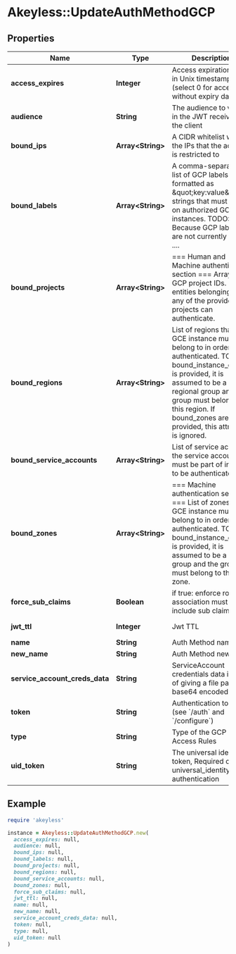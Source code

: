 # Akeyless::UpdateAuthMethodGCP

## Properties

| Name | Type | Description | Notes |
| ---- | ---- | ----------- | ----- |
| **access_expires** | **Integer** | Access expiration date in Unix timestamp (select 0 for access without expiry date) | [optional][default to 0] |
| **audience** | **String** | The audience to verify in the JWT received by the client | [default to &#39;akeyless.io&#39;] |
| **bound_ips** | **Array&lt;String&gt;** | A CIDR whitelist with the IPs that the access is restricted to | [optional] |
| **bound_labels** | **Array&lt;String&gt;** | A comma-separated list of GCP labels formatted as \&quot;key:value\&quot; strings that must be set on authorized GCE instances. TODO: Because GCP labels are not currently ACL&#39;d .... | [optional] |
| **bound_projects** | **Array&lt;String&gt;** | &#x3D;&#x3D;&#x3D; Human and Machine authentication section &#x3D;&#x3D;&#x3D; Array of GCP project IDs. Only entities belonging to any of the provided projects can authenticate. | [optional] |
| **bound_regions** | **Array&lt;String&gt;** | List of regions that a GCE instance must belong to in order to be authenticated. TODO: If bound_instance_groups is provided, it is assumed to be a regional group and the group must belong to this region. If bound_zones are provided, this attribute is ignored. | [optional] |
| **bound_service_accounts** | **Array&lt;String&gt;** | List of service accounts the service account must be part of in order to be authenticated. | [optional] |
| **bound_zones** | **Array&lt;String&gt;** | &#x3D;&#x3D;&#x3D; Machine authentication section &#x3D;&#x3D;&#x3D; List of zones that a GCE instance must belong to in order to be authenticated. TODO: If bound_instance_groups is provided, it is assumed to be a zonal group and the group must belong to this zone. | [optional] |
| **force_sub_claims** | **Boolean** | if true: enforce role-association must include sub claims | [optional] |
| **jwt_ttl** | **Integer** | Jwt TTL | [optional][default to 0] |
| **name** | **String** | Auth Method name |  |
| **new_name** | **String** | Auth Method new name | [optional] |
| **service_account_creds_data** | **String** | ServiceAccount credentials data instead of giving a file path, base64 encoded | [optional] |
| **token** | **String** | Authentication token (see &#x60;/auth&#x60; and &#x60;/configure&#x60;) | [optional] |
| **type** | **String** | Type of the GCP Access Rules |  |
| **uid_token** | **String** | The universal identity token, Required only for universal_identity authentication | [optional] |

## Example

```ruby
require 'akeyless'

instance = Akeyless::UpdateAuthMethodGCP.new(
  access_expires: null,
  audience: null,
  bound_ips: null,
  bound_labels: null,
  bound_projects: null,
  bound_regions: null,
  bound_service_accounts: null,
  bound_zones: null,
  force_sub_claims: null,
  jwt_ttl: null,
  name: null,
  new_name: null,
  service_account_creds_data: null,
  token: null,
  type: null,
  uid_token: null
)
```

